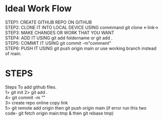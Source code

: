 # Ideal Work Flow

STEP1: CREATE GITHUB REPO ON GITHUB<br>
STEP2: CLONE IT INTO LOCAL DEVICE USING commmand git clone <-link-> <br>
STEP3: MAKE CHANGES OR WORK THAT YOU WANT <br>
STEP4: ADD  IT USING git add foldername or git add . <br>
STEP5: COMMIT IT USING git commit -m"comment" <br>
STEP6: PUSH IT USING git push origin main or use working branch instead of main. <br>
# STEPS
Steps To add github files.<br> 
1> git init 2> git add .<br>
4> git commit -m "" <br>
3> create repo online copy link <br>
5> git remote add origin then git push origin main (if error run this two code- git fetch origin main:tmp & then git rebase tmp)